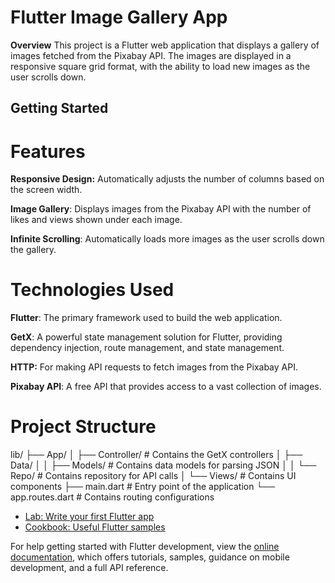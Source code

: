 # Flutter Image Gallery App

**Overview**
This project is a Flutter web application that displays a gallery of images fetched from the Pixabay API. 
The images are displayed in a responsive square grid format, with the ability to load new images as the user scrolls down.

## Getting Started

# **Features**

**Responsive Design:** Automatically adjusts the number of columns based on the screen width.

**Image Gallery**: Displays images from the Pixabay API with the number of likes and views shown under each image.

**Infinite Scrolling**: Automatically loads more images as the user scrolls down the gallery.

# **Technologies Used**

**Flutter**: The primary framework used to build the web application.

**GetX**: A powerful state management solution for Flutter, providing dependency injection, route management, and state management.

**HTTP:** For making API requests to fetch images from the Pixabay API.

**Pixabay API**: A free API that provides access to a vast collection of images.

# **Project Structure**

lib/
├── App/
│   ├── Controller/         # Contains the GetX controllers
│   ├── Data/
│   │   ├── Models/         # Contains data models for parsing JSON
│   │   └── Repo/           # Contains repository for API calls
│   └── Views/              # Contains UI components
├── main.dart                # Entry point of the application
└── app.routes.dart          # Contains routing configurations


- [Lab: Write your first Flutter app](https://docs.flutter.dev/get-started/codelab)
- [Cookbook: Useful Flutter samples](https://docs.flutter.dev/cookbook)

For help getting started with Flutter development, view the
[online documentation](https://docs.flutter.dev/), which offers tutorials,
samples, guidance on mobile development, and a full API reference.
